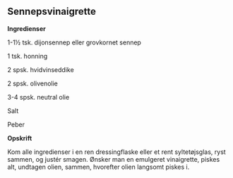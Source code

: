 ## Sennepsvinaigrette 

**Ingredienser**

1-1½ tsk. dijonsennep eller grovkornet sennep

1 tsk. honning

2 spsk. hvidvinseddike

2 spsk. olivenolie

3-4 spsk. neutral olie

Salt

Peber

**Opskrift**

Kom alle ingredienser i en ren dressingflaske eller et rent
syltetøjsglas, ryst sammen, og justér smagen. Ønsker man en emulgeret
vinaigrette, piskes alt, undtagen olien, sammen, hvorefter olien
langsomt piskes i.

